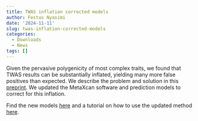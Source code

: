 ```yaml
---
title: TWAS inflation corrected models
author: Festus Nyasimi
date: '2024-11-11'
slug: twas-inflation-corrected-models
categories:
  - Downloads
  - News
tags: []
---
```


Given the pervasive polygenicity of most complex traits, we found that TWAS results can be substantially inflated, yielding many more false positives than expected.
We describe the problem and solution in this [preprint](https://doi.org/10.1101/2023.10.17.562831). We updated the MetaXcan software and prediction models to correct for this inflation. 

Find the new models [here]() and a tutorial on how to use the updated method [here]().


